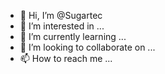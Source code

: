 - 👋 Hi, I’m @Sugartec
- 👀 I’m interested in ...
- 🌱 I’m currently learning ...
- 💞️ I’m looking to collaborate on ...
- 📫 How to reach me ...

<!---
Sugartec/Sugartec is a ✨ special ✨ repository because its `README.md` (this file) appears on your GitHub profile.
You can click the Preview link to take a look at your changes.
--->
